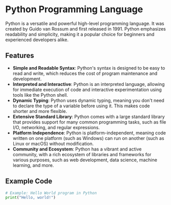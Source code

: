 # Python Programming Language

Python is a versatile and powerful high-level programming language. It was created by Guido van Rossum and first released in 1991. Python emphasizes readability and simplicity, making it a popular choice for beginners and experienced developers alike.

## Features
- **Simple and Readable Syntax**: Python's syntax is designed to be easy to read and write, which reduces the cost of program maintenance and development.
- **Interpreted and Interactive**: Python is an interpreted language, allowing for immediate execution of code and interactive experimentation using tools like the Python shell.
- **Dynamic Typing**: Python uses dynamic typing, meaning you don't need to declare the type of a variable before using it. This makes code shorter and more flexible.
- **Extensive Standard Library**: Python comes with a large standard library that provides support for many common programming tasks, such as file I/O, networking, and regular expressions.
- **Platform Independence**: Python is platform-independent, meaning code written on one platform (such as Windows) can run on another (such as Linux or macOS) without modification.
- **Community and Ecosystem**: Python has a vibrant and active community, with a rich ecosystem of libraries and frameworks for various purposes, such as web development, data science, machine learning, and more.

## Example Code
```python
# Example: Hello World program in Python
print("Hello, world!")
